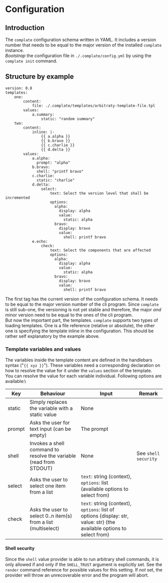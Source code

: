 # Configuration

## Introduction

The `complate` configuration schema written in YAML. It includes a version number that needs to be equal to the major version of the installed `complate` instance.\
*Bootstrap* the configuration file in `./.complate/config.yml` by using the `complate init` command.

## Structure by example

```
version: 0.8
templates:
    one:
        content:
            file: ./.complate/templates/arbitraty-template-file.tpl
        values:
            a.summary:
                static: "random summary"
    two:
        content:
            inline: |-
                {{ a.alpha }}
                {{ b.bravo }}
                {{ c.charlie }}
                {{ d.delta }}
        values:
            a.alpha:
              prompt: "alpha"
            b.bravo:
              shell: "printf bravo"
            c.charlie:
              static: "charlie"
            d.delta:
                select:
                    text: Select the version level that shall be incremented
                    options:
                      alpha:
                        display: alpha
                        value:
                          static: alpha
                      bravo:
                        display: bravo
                        value:
                          shell: printf bravo
            e.echo:
                check:
                    text: Select the components that are affected
                    options:
                      alpha:
                        display: alpha
                        value:
                          static: alpha
                      bravo:
                        display: bravo
                        value:
                          shell: printf bravo

```

The first tag has the current version of the configuration schema. It needs to be equal to the major version number of the cli program. Since `complate` is still sub-one, the versioning is not yet stable and therefore, the major *and* minor version need to be equal to the ones of the cli program.\
But now the important part, the templates. `complate` supports two types of loading templates. One is a file reference (relative or absolute), the other one is specifying the template inline in the configuration. This should be rather self explanatory by the example above.

### Template variables and values

The variables inside the template content are defined in the handlebars syntax ("`{{ xyz }}`"). These variables need a corresponding declaration on how to resolve the value for it under the `values` section of the template.\
You can resolve the value for each variable individual. Following options are available:\

| Key | Behaviour | Input | Remark |
|--- |--- |--- |--- |
|static|Simply replaces the variable with a static value |None||
|prompt|Asks the user for text input (can be empty)|The prompt||
|shell|Invokes a shell command to resolve the variable (read from STDOUT)|None|See `shell security`|
|select|Asks the user to select one item from a list|`text`: string (context), `options`: list (available options to select from)||
|check|Asks the user to select 0..n item(s) from a list (multiselect)|`text`: string (context), `options`: list of options {display: str, value: str} (the available options to select from)||

#### Shell security

Since the `shell` value provider is able to run arbitrary shell commands, it is only allowed if and only if the `SHELL_TRUST` argument is explicitly set. See the `render` command reference for possible values for this setting. If *not* set, the provider will throw an unrecoverable error and the program will abort.

